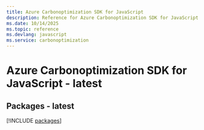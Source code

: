 ```yaml
---
title: Azure Carbonoptimization SDK for JavaScript
description: Reference for Azure Carbonoptimization SDK for JavaScript
ms.date: 10/14/2025
ms.topic: reference
ms.devlang: javascript
ms.service: carbonoptimization
---
```

# Azure Carbonoptimization SDK for JavaScript - latest
## Packages - latest
[!INCLUDE [packages](carbonoptimization-index.md)]